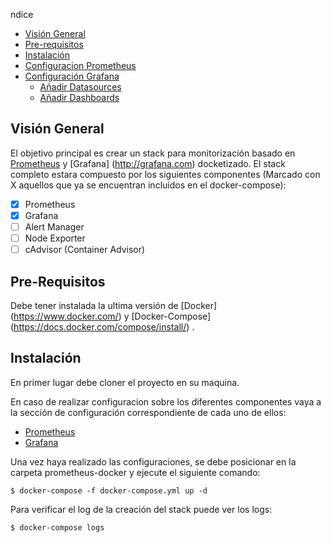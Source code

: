 
ndice
  - [Visión General](##visión-general)
  - [Pre-requisitos](#pre-requisitos)
  - [Instalación](#installation)
  - [Configuracion Prometheus](#configuracion-prometheus)
  - [Configuración Grafana](#configuracion-grafana)
    - [Añadir Datasources](#add-datasources)
    - [Añadir Dashboards](#add-dashboards)

## Visión General

El objetivo principal es crear un stack para monitorización basado en [Prometheus](http://prometheus.io/) y [Grafana] (http://grafana.com) docketizado. El stack completo estara compuesto por los siguientes componentes (Marcado con X aquellos que ya se encuentran incluidos en el docker-compose):

- [X] Prometheus
- [X] Grafana
- [ ] Alert Manager
- [ ] Node Exporter
- [ ] cAdvisor (Container Advisor)

## Pre-Requisitos

Debe tener instalada la ultima versión de [Docker] (https://www.docker.com/) y [Docker-Compose] (https://docs.docker.com/compose/install/) .

## Instalación

En primer lugar debe cloner el proyecto en su maquina.

En caso de realizar configuracion sobre los diferentes componentes vaya a la sección de configuración correspondiente de cada uno de ellos:
  - [Prometheus](#configuracion-prometheus)
  - [Grafana](#configuracion-grafana)
  
Una vez haya realizado las configuraciones, se debe posicionar en la carpeta prometheus-docker y ejecute el siguiente comando:
  
    $ docker-compose -f docker-compose.yml up -d
  
Para verificar el log de la creación del stack puede ver los logs:
  
    $ docker-compose logs
